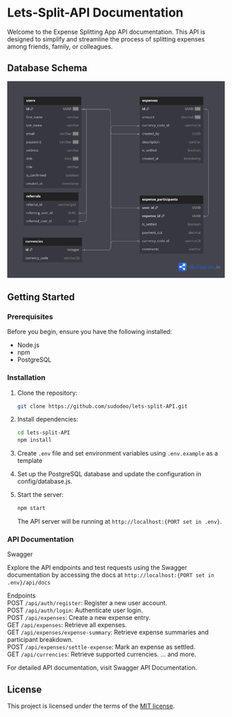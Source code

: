 # Lets-Split-API Documentation
Welcome to the Expense Splitting App API documentation. This API is designed to simplify and streamline the process of splitting expenses among friends, family, or colleagues.

## Database Schema
![Schema](schema.png)

## Getting Started

### Prerequisites

Before you begin, ensure you have the following installed:

- Node.js
- npm
- PostgreSQL

### Installation

1. Clone the repository:

   ```bash
   git clone https://github.com/sudodeo/lets-split-API.git
   ```

2. Install dependencies:

    ```bash
    cd lets-split-API
    npm install
    ```

3. Create `.env` file and set environment variables using `.env.example` as a template

4. Set up the PostgreSQL database and update the configuration in config/database.js.

5. Start the server:

    ```bash
    npm start
    ```

    The API server will be running at `http://localhost:{PORT set in .env}`.

### API Documentation
Swagger

Explore the API endpoints and test requests using the Swagger documentation by accessing the docs at `http://localhost:{PORT set in .env}/api/docs`

Endpoints\
POST `/api/auth/register`: Register a new user account.\
POST `/api/auth/login`: Authenticate user login.\
POST `/api/expenses`: Create a new expense entry.\
GET `/api/expenses`: Retrieve all expenses.\
GET `/api/expenses/expense-summary`: Retrieve expense summaries and participant breakdown.\
POST `/api/expenses/settle-expense`: Mark an expense as settled.\
GET `/api/currencies`: Retrieve supported currencies.
... and more.

For detailed API documentation, visit Swagger API Documentation.


## License

This project is licensed under the terms of the
[MIT license](/LICENSE).